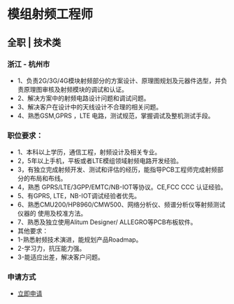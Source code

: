 
# 模组射频工程师
## 全职  |  技术类
### 浙江 - 杭州市

- 1、负责2G/3G/4G模块射频部分的方案设计、原理图规划及元器件选型，并负责原理图审核及射频模块的调试和认证。
- 2、解决方案中的射频电路设计问题和调试问题。
- 3、解决客户在设计中的天线设计不合理的相关问题。
- 4、熟悉GSM,GPRS ，LTE 电路，测试规范，掌握调试及整机测试手段。

### 职位要求：
- 1、本科以上学历，通信工程，射频设计及相关专业。
- 2，5年以上手机，平板或者LTE模组领域射频电路开发经验。
- 3，有独立完成射频开发、测试和评估的经历，能指导PCB工程师完成射频部分的布局和布线。
- 4，熟悉 GPRS/LTE/3GPP/EMTC/NB-IOT等协议。CE,FCC CCC 认证经验。
- 5、有GPRS, LTE，NB-IOT调试经验者优先。&nbsp;
- 6、熟悉CMU200/HP8960/CMW500、网络分析仪、频谱分析仪等射频测试仪器的 使用及校准方法。
- 7、熟悉及独立使用Alitum Designer/ ALLEGRO等PCB布板软件。
- 其他要求：
- 1-熟悉射频技术演进，能规划产品Roadmap。
- 2-学习力，抗压能力强。
- 3-能适应出差，解决客户问题。
### 申请方式
- <a href="mailto:hr@tuya.com?subject=求职简历-模组射频工程师-来自GitHub">立即申请</a>
